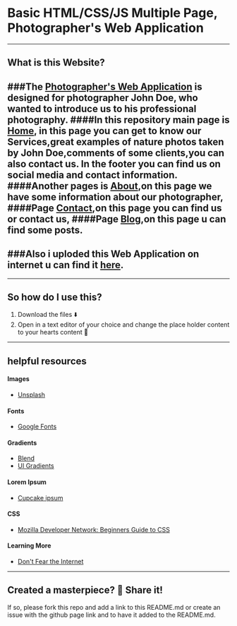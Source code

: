 # Basic HTML/CSS/JS Multiple Page, Photographer's Web Application 

----
## What is this Website?
###The [Photographer's Web Application](https://github.com/M1racle-Heen/new_Project.git) is designed for photographer John Doe, who wanted to introduce us to his professional photography.
####In this repository main page is [Home](https://github.com/M1racle-Heen/new_Project/blob/main/hello.html), in this page you can get to know our Services,great examples of nature photos taken by John Doe,comments of some clients,you can also contact us. In the footer you can find us on social media and contact information.
####Another pages is [About](https://github.com/M1racle-Heen/new_Project/blob/main/about.html),on this page we have some information about our photographer,
####Page [Contact](https://github.com/M1racle-Heen/new_Project/blob/main/contact.html),on this page you can find us or contact us,
####Page [Blog](https://github.com/M1racle-Heen/new_Project/blob/main/blog.html),on this page u can find some posts.
----
###Also i uploded this Web Application on internet u can find it [here](https://projectonheroku.herokuapp.com/hello.html).
----

----
## So how do I use this?
1. Download the files ⬇️
2. Open in a text editor of your choice and change the place holder content to your hearts content 💛


----
## helpful resources
#### Images
* [Unsplash](https://unsplash.com)

#### Fonts
* [Google Fonts](https://fonts.google.com/)

#### Gradients
* [Blend](http://colinkeany.com/blend/)
* [UI Gradients](https://uigradients.com)

#### Lorem Ipsum
* [Cupcake ipsum](http://www.cupcakeipsum.com)

#### CSS
* [Mozilla Developer Network: Beginners Guide to CSS](https://developer.mozilla.org/en-US/docs/Learn/CSS/Introduction_to_CSS)


#### Learning More
* [Don't Fear the Internet](http://www.dontfeartheinternet.com/)





----
## Created a masterpiece? 🎨 Share it!
If so, please fork this repo and add a link to this README.md or create an issue with the github page link and to have it added to the README.md.
